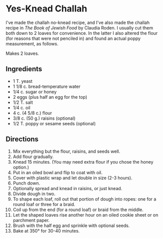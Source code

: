 # Yes-Knead Challah

I've made the challah no-knead recipe, and I've also made the challah recipe in *The Book of Jewish Food* by Claudia Roden.  I usually cut them both down to 2 loaves for convenience.  In the latter I also altered the flour (for reasons that were not penciled in) and found an actual poppy measurement, as follows.

Makes 2 loaves.

## Ingredients

* 1 T. yeast
* 1 1/8 c. bread-temperature water
* 1/4 c. sugar or honey
* 2 eggs (plus half an egg for the top)
* 1/2 T. salt
* 1/4 c. oil
* 4 c. (4 5/8 c.) flour
* 3/8 c. (50 g.) raisins (optional)
* 1/2 T. poppy or sesame seeds (optional)

## Directions

1. Mix everything but the flour, raisins, and seeds well.
2. Add flour gradually.
3. Knead 15 minutes.  (You may need extra flour if you chose the honey option.)
4. Put in an oiled bowl and flip to coat with oil.
5. Cover with plastic wrap and let double in size (2-3 hours).
6. Punch down.
7. Optionally spread and knead in raisins, or just knead.
7. Divide dough in two.
7. To shape each loaf, roll out that portion of dough into ropes:  one for a round loaf or three for a braid.
8. Coil up from the end (for a round loaf) or braid from the middle.
7. Let the shaped loaves rise another hour on an oiled cookie sheet or on parchment paper.
8. Brush with the half egg and sprinkle with optional seeds.
9. Bake at 350° for 30-40 minutes.
